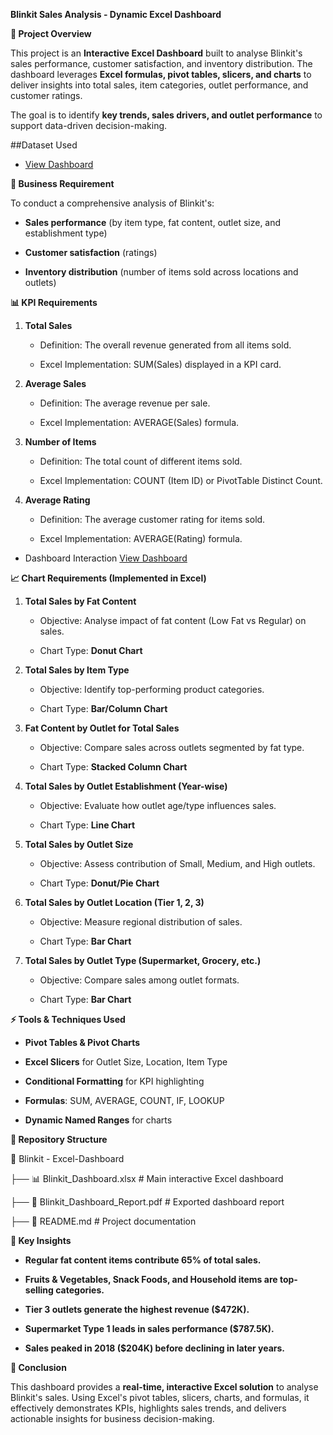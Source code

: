 **Blinkit Sales Analysis - Dynamic Excel Dashboard**

**📌 Project Overview**

This project is an **Interactive Excel Dashboard** built to analyse
Blinkit's sales performance, customer satisfaction, and inventory
distribution. The dashboard leverages **Excel formulas, pivot tables,
slicers, and charts** to deliver insights into total sales, item
categories, outlet performance, and customer ratings.

The goal is to identify **key trends, sales drivers, and outlet
performance** to support data-driven decision-making.

##Dataset Used
-  <a href="htttps://https://github.com/khantaha2112/Data-Analysis-Dashboard/blob/main/Blinkit%20Data%20Analyst%20Project.xlsx">View Dashboard</a>

**🎯 Business Requirement**

To conduct a comprehensive analysis of Blinkit's:

-   **Sales performance** (by item type, fat content, outlet size, and
    establishment type)

-   **Customer satisfaction** (ratings)

-   **Inventory distribution** (number of items sold across locations
    and outlets)

**📊 KPI Requirements**

1.  **Total Sales**

    -   Definition: The overall revenue generated from all items sold.

    -   Excel Implementation: SUM(Sales) displayed in a KPI card.

2.  **Average Sales**

    -   Definition: The average revenue per sale.

    -   Excel Implementation: AVERAGE(Sales) formula.

3.  **Number of Items**

    -   Definition: The total count of different items sold.

    -   Excel Implementation: COUNT (Item ID) or PivotTable Distinct
        Count.

4.  **Average Rating**

    -   Definition: The average customer rating for items sold.

    -   Excel Implementation: AVERAGE(Rating) formula.

- Dashboard Interaction <a href="https://https://github.com/khantaha2112/Data-Analysis-Dashboard/blob/main/Dashboard_Image.png">View Dashboard</a>

**📈 Chart Requirements (Implemented in Excel)**

1.  **Total Sales by Fat Content**

    -   Objective: Analyse impact of fat content (Low Fat vs Regular) on
        sales.

    -   Chart Type: **Donut Chart**

2.  **Total Sales by Item Type**

    -   Objective: Identify top-performing product categories.

    -   Chart Type: **Bar/Column Chart**

3.  **Fat Content by Outlet for Total Sales**

    -   Objective: Compare sales across outlets segmented by fat type.

    -   Chart Type: **Stacked Column Chart**

4.  **Total Sales by Outlet Establishment (Year-wise)**

    -   Objective: Evaluate how outlet age/type influences sales.

    -   Chart Type: **Line Chart**

5.  **Total Sales by Outlet Size**

    -   Objective: Assess contribution of Small, Medium, and High
        outlets.

    -   Chart Type: **Donut/Pie Chart**

6.  **Total Sales by Outlet Location (Tier 1, 2, 3)**

    -   Objective: Measure regional distribution of sales.

    -   Chart Type: **Bar Chart**

7.  **Total Sales by Outlet Type (Supermarket, Grocery, etc.)**

    -   Objective: Compare sales among outlet formats.

    -   Chart Type: **Bar Chart**

**⚡ Tools & Techniques Used**

-   **Pivot Tables & Pivot Charts**

-   **Excel Slicers** for Outlet Size, Location, Item Type

-   **Conditional Formatting** for KPI highlighting

-   **Formulas**: SUM, AVERAGE, COUNT, IF, LOOKUP

-   **Dynamic Named Ranges** for charts

**📂 Repository Structure**

📁 Blinkit - Excel-Dashboard

├── 📊 Blinkit_Dashboard.xlsx \# Main interactive Excel dashboard

├── 📄 Blinkit_Dashboard_Report.pdf \# Exported dashboard report

├── 📄 README.md \# Project documentation

**🔑 Key Insights**

-   **Regular fat content items contribute 65% of total sales.**

-   **Fruits & Vegetables, Snack Foods, and Household items are
    top-selling categories.**

-   **Tier 3 outlets generate the highest revenue (\$472K).**

-   **Supermarket Type 1 leads in sales performance (\$787.5K).**

-   **Sales peaked in 2018 (\$204K) before declining in later years.**

**🚀 Conclusion**

This dashboard provides a **real-time, interactive Excel solution** to
analyse Blinkit's sales. Using Excel's pivot tables, slicers, charts,
and formulas, it effectively demonstrates KPIs, highlights sales trends,
and delivers actionable insights for business decision-making.

